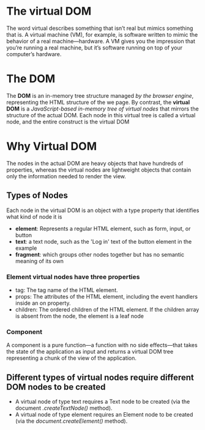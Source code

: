 # The virtual DOM
The word virtual describes something that isn’t real but mimics something that is. A
virtual machine (VM), for example, is software written to mimic the behavior of a real
machine—hardware. A VM gives you the impression that you’re running a real
machine, but it’s software running on top of your computer’s hardware.

# The DOM
The **DOM** is an in-memory tree structure managed *by the browser engine*, representing the HTML structure of the we page. By contrast, the **virtual DOM** is a *JavaScript-based in-memory tree of virtual nodes* that mirrors the structure of the actual DOM. Each node in this virtual tree is called a virtual node, and the entire construct is the virtual DOM

# Why Virtual DOM
The nodes in the actual DOM are heavy objects that have hundreds of properties, whereas the virtual nodes are lightweight objects that contain only the information needed to render the view.

## Types of Nodes
Each node in the virtual DOM is an object with a type property that identifies what kind of node it is
- **element**: Represents a regular HTML element, such as form, input, or button
- **text**: a text node, such as the 'Log in' text of the button element in the example
- **fragment**: which groups other nodes together but has no semantic meaning of its own

### Element virtual nodes have three properties
- tag: The tag name of the HTML element.
- props: The attributes of the HTML element, including the event handlers inside an on property.
- children: The ordered children of the HTML element. If the children array is absent from the node, the element is a leaf node

### Component
A component is a pure function—a function with no side effects—that takes the state of the application as input and returns a virtual DOM tree representing a chunk of the view of the application.

## Different types of virtual nodes require different DOM nodes to be created
- A virtual node of type text requires a Text node to be created (via the document
*.createTextNode()* method).
- A virtual node of type element requires an Element node to be created (via the
*document.createElement()* method).
